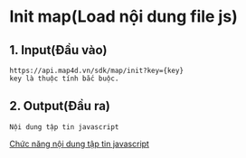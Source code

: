#  Init map(Load nội dung file js)
## 1. Input(Đầu vào)
```
https://api.map4d.vn/sdk/map/init?key={key}
key là thuộc tính bắc buộc.
```
## 2. Output(Đầu ra)
```text
Nội dung tập tin javascript
```
[Chức năng nội dung tập tin javascript](https://github.com/map4d/map4d-web-sdk)
